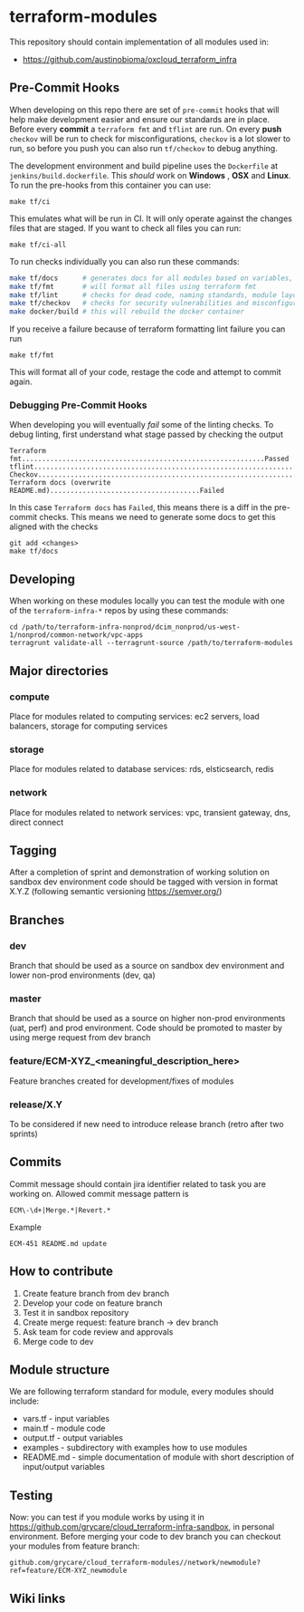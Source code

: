 # terraform-modules

This repository should contain implementation of all modules used in:

* <https://github.com/austinobioma/oxcloud_terraform_infra>

## Pre-Commit Hooks

When developing on this repo there are set of `pre-commit` hooks that will help make development easier and ensure our standards are in place. Before every **commit** a `terraform fmt` and `tflint` are run. On every **push** `checkov` will be run to check for misconfigurations, `checkov` is a lot slower to run, so before you push you can also run `tf/checkov` to debug anything.

The development environment and build pipeline uses the `Dockerfile` at `jenkins/build.dockerfile`. This _should_ work on **Windows** , **OSX** and **Linux**. To run the pre-hooks from this container you can use:

```
make tf/ci
```

This emulates what will be run in CI. It will only operate against the changes files that are staged. If you want to check all files you can run:

```
make tf/ci-all
```

To run checks individually you can also run these commands:

```sh
make tf/docs      # generates docs for all modules based on variables, outputs, providers, etc.
make tf/fmt       # will format all files using terraform fmt
make tf/lint      # checks for dead code, naming standards, module layout, etc.
make tf/checkov   # checks for security vulnerabilities and misconfigurations against standard recommendations
make docker/build # this will rebuild the docker container
```

If you receive a failure because of terraform formatting lint failure you can run 

```
make tf/fmt
```

This will format all of your code, restage the code and attempt to commit again.

### Debugging Pre-Commit Hooks

When developing you will eventually _fail_ some of the linting checks. To debug linting, first understand
what stage passed by checking the output

```
Terraform fmt............................................................Passed
tflint...................................................................Passed
Checkov..................................................................Passed
Terraform docs (overwrite README.md).....................................Failed
```

In this case `Terraform docs` has `Failed`, this means there is a diff in the pre-commit checks. This means we need to generate some docs to get this aligned with the checks

```
git add <changes>
make tf/docs
```

## Developing

When working on these modules locally you can test the module with one of the `terraform-infra-*` repos by using these commands:

```
cd /path/to/terraform-infra-nonprod/dcim_nonprod/us-west-1/nonprod/common-network/vpc-apps
terragrunt validate-all --terragrunt-source /path/to/terraform-modules
```

## Major directories
 
### compute

Place for modules related to computing services: ec2 servers, load balancers, storage for computing services

### storage

Place for modules related to database services: rds, elsticsearch, redis

### network

Place for modules related to network services: vpc, transient gateway, dns, direct connect 

## Tagging

After a completion of sprint and demonstration of working solution on sandbox dev environment code should be tagged with version in format
X.Y.Z (following semantic versioning https://semver.org/)

## Branches

### dev 

Branch that should be used as a source on sandbox dev environment and lower non-prod environments (dev, qa)

### master 

Branch that should be used as a source on higher non-prod environments (uat, perf) and prod environment. Code should be promoted to master by using merge request from dev branch

### feature/ECM-XYZ_\<meaningful_description_here\>

Feature branches created for development/fixes of modules

### release/X.Y

To be considered if new need to introduce release branch (retro after two sprints)


## Commits

Commit message should contain jira identifier related to task you are working on. Allowed commit message pattern is
```
ECM\-\d+|Merge.*|Revert.*
```
Example
```
ECM-451 README.md update
```

## How to contribute
1. Create feature branch from dev branch
2. Develop your code on feature branch 
3. Test it in sandbox repository
4. Create merge request: feature branch -> dev branch
5. Ask team for code review and approvals
6. Merge code to dev

## Module structure

We are following terraform standard for module, every modules should include:
* vars.tf - input variables
* main.tf - module code
* output.tf - output variables
* examples - subdirectory with examples how to use modules
* README.md - simple documentation of module with short description of input/output variables


## Testing

Now: you can test if you module works by using it in https://github.com/grycare/cloud_terraform-infra-sandbox, in personal environment. Before merging your code to dev branch you can checkout your modules from feature branch:
```
github.com/grycare/cloud_terraform-modules//network/newmodule?ref=feature/ECM-XYZ_newmodule
```

## Wiki links
<!-- * https://wiki.corp.grycare.com/confluence/display/PE/Terraform+Repo+Design+-+Phase+2 -->

